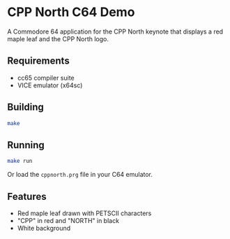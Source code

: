 # CPP North C64 Demo

A Commodore 64 application for the CPP North keynote that displays a red maple leaf and the CPP North logo.

## Requirements

- cc65 compiler suite
- VICE emulator (x64sc)

## Building

```bash
make
```

## Running

```bash
make run
```

Or load the `cppnorth.prg` file in your C64 emulator.

## Features

- Red maple leaf drawn with PETSCII characters
- "CPP" in red and "NORTH" in black
- White background